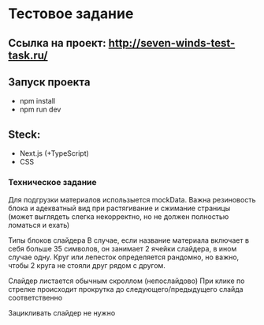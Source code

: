 # Тестовое задание

## Ссылка на проект: http://seven-winds-test-task.ru/

## Запуск проекта
- npm install
- npm run dev

## Steck:
- Next.js (+TypeScript)
- CSS

### Техническое задание
Для подгрузки материалов использыется mockData. Важна резиновость блока и адекватный вид при растягивание и сжимание страницы (может выглядеть слегка некорректно, но не должен полностью ломаться и ехать)

Типы блоков слайдера
В случае, если название материала включает в себя больше 35 символов, он занимает 2 ячейки слайдера, в ином случае одну. Круг или лепесток определяется рандомно, но важно, чтобы 2 круга не стояли друг рядом с другом. 

Слайдер листается обычным скроллом (непослайдово)
При клике по стрелке происходит прокрутка до следующего/предыдущего слайда соответственно

Зацикливать слайдер не нужно
